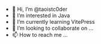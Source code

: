 - 👋 Hi, I’m @taoistc0der
- 👀 I’m interested in Java
- 🌱 I’m currently learning VitePress
- 💞️ I’m looking to collaborate on ...
- 📫 How to reach me ...

<!---
taoistc0der/taoistc0der is a ✨ special ✨ repository because its `README.md` (this file) appears on your GitHub profile.
You can click the Preview link to take a look at your changes.
--->
